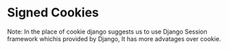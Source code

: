 # Signed Cookies

Note: In the place of cookie django suggests us to use Django Session framework whichis provided by Django, It has more advatages over cookie.
